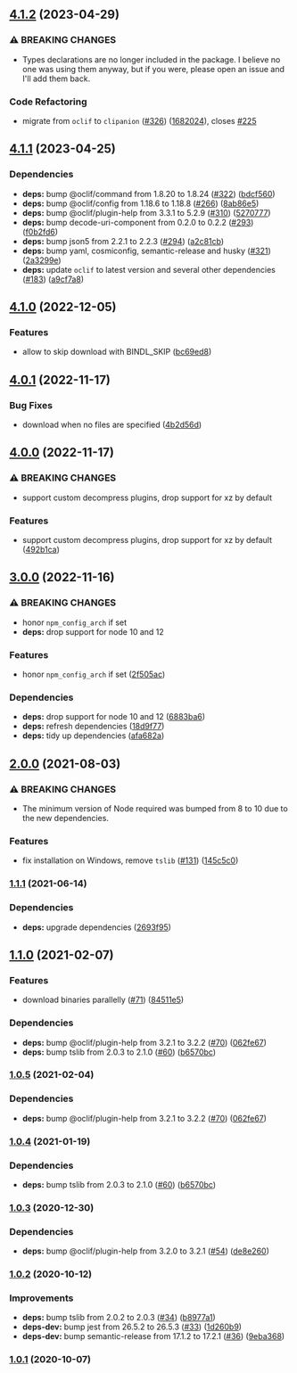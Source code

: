 ## [4.1.2](https://github.com/felipecrs/bindl/compare/v4.1.1...v4.1.2) (2023-04-29)


### ⚠ BREAKING CHANGES

* Types declarations are no longer included in the
package. I believe no one was using them anyway, but if you were, please
open an issue and I'll add them back.

### Code Refactoring

* migrate from `oclif` to `clipanion` ([#326](https://github.com/felipecrs/bindl/issues/326)) ([1682024](https://github.com/felipecrs/bindl/commit/168202423d9f8288d6dc71f167c6853819915649)), closes [#225](https://github.com/felipecrs/bindl/issues/225)

## [4.1.1](https://github.com/felipecrs/bindl/compare/v4.1.0...v4.1.1) (2023-04-25)


### Dependencies

* **deps:** bump @oclif/command from 1.8.20 to 1.8.24 ([#322](https://github.com/felipecrs/bindl/issues/322)) ([bdcf560](https://github.com/felipecrs/bindl/commit/bdcf56086420ab8ab02cda771f0cb336c04a4c18))
* **deps:** bump @oclif/config from 1.18.6 to 1.18.8 ([#266](https://github.com/felipecrs/bindl/issues/266)) ([8ab86e5](https://github.com/felipecrs/bindl/commit/8ab86e5b1c77315a3fec70f0b7b2e52e89e50ed5))
* **deps:** bump @oclif/plugin-help from 3.3.1 to 5.2.9 ([#310](https://github.com/felipecrs/bindl/issues/310)) ([5270777](https://github.com/felipecrs/bindl/commit/5270777c6cd1a629e767b2014363bffaef134f90))
* **deps:** bump decode-uri-component from 0.2.0 to 0.2.2 ([#293](https://github.com/felipecrs/bindl/issues/293)) ([f0b2fd6](https://github.com/felipecrs/bindl/commit/f0b2fd6e9a590bb2432bd84dcd39c6884335d28e))
* **deps:** bump json5 from 2.2.1 to 2.2.3 ([#294](https://github.com/felipecrs/bindl/issues/294)) ([a2c81cb](https://github.com/felipecrs/bindl/commit/a2c81cb46082c59ba0985927719c7f7b98f28d92))
* **deps:** bump yaml, cosmiconfig, semantic-release and husky ([#321](https://github.com/felipecrs/bindl/issues/321)) ([2a3299e](https://github.com/felipecrs/bindl/commit/2a3299ec7734b5356379425b74db332dc6dd5563))
* **deps:** update `oclif` to latest version and several other dependencies ([#183](https://github.com/felipecrs/bindl/issues/183)) ([a9cf7a8](https://github.com/felipecrs/bindl/commit/a9cf7a82b191e3a5e74ca7586ec22243b350ba83))

## [4.1.0](https://github.com/felipecrs/bindl/compare/v4.0.1...v4.1.0) (2022-12-05)


### Features

* allow to skip download with BINDL_SKIP ([bc69ed8](https://github.com/felipecrs/bindl/commit/bc69ed869f8d701c1513cc42494e92ec36051c6a))

## [4.0.1](https://github.com/felipecrs/bindl/compare/v4.0.0...v4.0.1) (2022-11-17)


### Bug Fixes

* download when no files are specified ([4b2d56d](https://github.com/felipecrs/bindl/commit/4b2d56d38404f0487eb0fafca3e9c56bfd4cbf39))

## [4.0.0](https://github.com/felipecrs/bindl/compare/v3.0.0...v4.0.0) (2022-11-17)


### ⚠ BREAKING CHANGES

* support custom decompress plugins, drop support for xz by default

### Features

* support custom decompress plugins, drop support for xz by default ([492b1ca](https://github.com/felipecrs/bindl/commit/492b1ca4b23d10bec91a5483b27a77b22796728a))

## [3.0.0](https://github.com/felipecrs/bindl/compare/v2.0.0...v3.0.0) (2022-11-16)


### ⚠ BREAKING CHANGES

* honor `npm_config_arch` if set
* **deps:** drop support for node 10 and 12

### Features

* honor `npm_config_arch` if set ([2f505ac](https://github.com/felipecrs/bindl/commit/2f505ac3fbe5b34cf710e4bceef16f417478e6d8))


### Dependencies

* **deps:** drop support for node 10 and 12 ([6883ba6](https://github.com/felipecrs/bindl/commit/6883ba6eb4f5c9111cf76caf0d05e1913c785bfd))
* **deps:** refresh dependencies ([18d9f77](https://github.com/felipecrs/bindl/commit/18d9f7783e277fb26766c2f39e9a3a41d7a310fc))
* **deps:** tidy up dependencies ([afa682a](https://github.com/felipecrs/bindl/commit/afa682a3e9deece69ab0d2a685b34288e8a95442))

## [2.0.0](https://github.com/felipecrs/bindl/compare/v1.1.1...v2.0.0) (2021-08-03)


### ⚠ BREAKING CHANGES

* The minimum version of Node required was bumped from 8
to 10 due to the new dependencies.

### Features

* fix installation on Windows, remove `tslib` ([#131](https://github.com/felipecrs/bindl/issues/131)) ([145c5c0](https://github.com/felipecrs/bindl/commit/145c5c0d779bc8430187f596d64f4fe02371f36c))

### [1.1.1](https://github.com/felipecrs/bindl/compare/v1.1.0...v1.1.1) (2021-06-14)


### Dependencies

* **deps:** upgrade dependencies ([2693f95](https://github.com/felipecrs/bindl/commit/2693f9501d4b40eb6c2388deaee4bf749690387a))

## [1.1.0](https://github.com/felipecrs/bindl/compare/v1.0.3...v1.1.0) (2021-02-07)


### Features

* download binaries parallelly ([#71](https://github.com/felipecrs/bindl/issues/71)) ([84511e5](https://github.com/felipecrs/bindl/commit/84511e585937f18b54e565e6685c7ea2fa11d2b0))


### Dependencies

* **deps:** bump @oclif/plugin-help from 3.2.1 to 3.2.2 ([#70](https://github.com/felipecrs/bindl/issues/70)) ([062fe67](https://github.com/felipecrs/bindl/commit/062fe67b5b01cc804ffa61176911682989ffe50f))
* **deps:** bump tslib from 2.0.3 to 2.1.0 ([#60](https://github.com/felipecrs/bindl/issues/60)) ([b6570bc](https://github.com/felipecrs/bindl/commit/b6570bcb2df133e90bab8335969e19839e209cff))

### [1.0.5](https://github.com/felipecrs/bindl/compare/v1.0.4...v1.0.5) (2021-02-04)


### Dependencies

* **deps:** bump @oclif/plugin-help from 3.2.1 to 3.2.2 ([#70](https://github.com/felipecrs/bindl/issues/70)) ([062fe67](https://github.com/felipecrs/bindl/commit/062fe67b5b01cc804ffa61176911682989ffe50f))

### [1.0.4](https://github.com/felipecrs/bindl/compare/v1.0.3...v1.0.4) (2021-01-19)


### Dependencies

* **deps:** bump tslib from 2.0.3 to 2.1.0 ([#60](https://github.com/felipecrs/bindl/issues/60)) ([b6570bc](https://github.com/felipecrs/bindl/commit/b6570bcb2df133e90bab8335969e19839e209cff))

### [1.0.3](https://github.com/felipecrs/bindl/compare/v1.0.2...v1.0.3) (2020-12-30)


### Dependencies

* **deps:** bump @oclif/plugin-help from 3.2.0 to 3.2.1 ([#54](https://github.com/felipecrs/bindl/issues/54)) ([de8e260](https://github.com/felipecrs/bindl/commit/de8e260b75d59420a3d3bc37a11848ffd1342ee1))

### [1.0.2](https://github.com/felipecrs/bindl/compare/v1.0.1...v1.0.2) (2020-10-12)


### Improvements

* **deps:** bump tslib from 2.0.2 to 2.0.3 ([#34](https://github.com/felipecrs/bindl/issues/34)) ([b8977a1](https://github.com/felipecrs/bindl/commit/b8977a1a72da1370551e1db7828c2155271d6a2b))
* **deps-dev:** bump jest from 26.5.2 to 26.5.3 ([#33](https://github.com/felipecrs/bindl/issues/33)) ([1d260b9](https://github.com/felipecrs/bindl/commit/1d260b9c56d37aeb93453609abb7d4bd006b3fa6))
* **deps-dev:** bump semantic-release from 17.1.2 to 17.2.1 ([#36](https://github.com/felipecrs/bindl/issues/36)) ([9eba368](https://github.com/felipecrs/bindl/commit/9eba3680c8132629cd4e5976e5721f25b0d8f12a))

### [1.0.1](https://github.com/felipecrs/bindl/compare/v1.0.0...v1.0.1) (2020-10-07)
